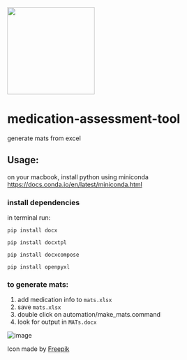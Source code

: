<img src="https://user-images.githubusercontent.com/10421813/66350898-4aca5280-e911-11e9-9c84-fadede94a64d.png" width="200"/>


# medication-assessment-tool
generate mats from excel

## Usage:
on your macbook, install python using miniconda https://docs.conda.io/en/latest/miniconda.html

### install dependencies
in terminal run:

```pip install docx```

```pip install docxtpl```

```pip install docxcompose```

```pip install openpyxl```

### to generate mats:
1. add medication info to `mats.xlsx`
2. save `mats.xlsx`
3. double click on automation/make_mats.command
4. look for output in `MATs.docx`

![image](https://user-images.githubusercontent.com/10421813/65466972-1b95ea80-de15-11e9-9432-9b70c2698d8e.png)

<div>Icon made by <a href="https://www.flaticon.com/authors/freepik" title="Freepik">Freepik</a></div>
